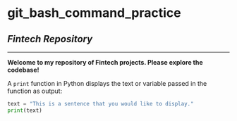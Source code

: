 # git_bash_command_practice

## *Fintech Repository*
---
**Welcome to my repository of Fintech projects. Please explore the codebase!**

A `print` function in Python displays the text or variable passed in the function as output:
```python
text = "This is a sentence that you would like to display."
print(text) 
